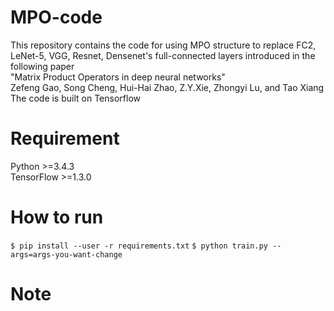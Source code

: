 # MPO-code
  This repository contains the code for using MPO structure to replace FC2, LeNet-5, VGG, Resnet, Densenet's full-connected layers introduced in the following paper <br>
  "Matrix Product Operators in deep neural networks" <br>
  Zefeng Gao, Song Cheng, Hui-Hai Zhao, Z.Y.Xie, Zhongyi Lu, and Tao Xiang <br>
  The code is built on Tensorflow
# Requirement
  Python >=3.4.3 <br> TensorFlow >=1.3.0
# How to run
`$ pip install --user -r requirements.txt`
`$ python train.py --args=args-you-want-change `
# Note
  
  
 

